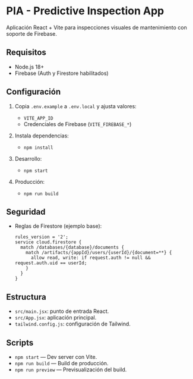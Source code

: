 # PIA - Predictive Inspection App

Aplicación React + Vite para inspecciones visuales de mantenimiento con soporte de Firebase.

## Requisitos
- Node.js 18+
- Firebase (Auth y Firestore habilitados)

## Configuración
1. Copia `.env.example` a `.env.local` y ajusta valores:
   - `VITE_APP_ID`
   - Credenciales de Firebase (`VITE_FIREBASE_*`)

2. Instala dependencias:
   - `npm install`

3. Desarrollo:
   - `npm start`

4. Producción:
   - `npm run build`

## Seguridad
- Reglas de Firestore (ejemplo base):
  ```
  rules_version = '2';
  service cloud.firestore {
    match /databases/{database}/documents {
      match /artifacts/{appId}/users/{userId}/{document=**} {
        allow read, write: if request.auth != null && request.auth.uid == userId;
      }
    }
  }
  ```

## Estructura
- `src/main.jsx`: punto de entrada React.
- `src/App.jsx`: aplicación principal.
- `tailwind.config.js`: configuración de Tailwind.

## Scripts
- `npm start` — Dev server con Vite.
- `npm run build` — Build de producción.
- `npm run preview` — Previsualización del build.

